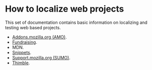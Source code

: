 # How to localize web projects

This set of documentation contains basic information on localizing and testing web based projects.

* [Addons.mozilla.org (AMO)](amo.md).
* [Fundraising](fundraising.md).
* MDN.
* [Snippets](snippets.md).
* [Support.mozilla.org (SUMO)](sumo.md).
* [Thimble](thimble.md).
